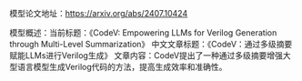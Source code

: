 模型论文地址：https://arxiv.org/abs/2407.10424

模型概述：当前标题：《CodeV: Empowering LLMs for Verilog Generation through Multi-Level Summarization》
中文文章标题：《CodeV：通过多级摘要赋能LLMs进行Verilog生成》
文章内容：CodeV提出了一种通过多级摘要增强大型语言模型生成Verilog代码的方法，提高生成效率和准确性。

